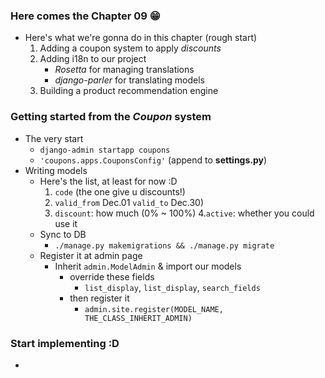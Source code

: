 
### Here comes the Chapter 09 😁
- Here's what we're gonna do in this chapter (rough start)
    1. Adding a coupon system to apply *discounts*
    2. Adding i18n to our project 
        - *Rosetta* for managing translations 
        - *django-parler* for translating models  
    3. Building a product recommendation engine
    
### Getting started from the *Coupon* system 
- The very start 
    - ```django-admin startapp coupons```
    - ```'coupons.apps.CouponsConfig'``` (append to **settings.py**)
- Writing models 
    - Here's the list, at least for now :D 
        1. ```code``` (the one give u discounts!)
        2. ```valid_from``` Dec.01 ```valid_to``` Dec.30)
        3. ```discount```: how much (0% ~ 100%)
        4.```active```: whether you could use it 
    - Sync to DB 
        - ```./manage.py makemigrations && ./manage.py migrate```
    - Register it at admin page 
        - Inherit ```admin.ModelAdmin``` & import our models 
            - override these fields 
                - ```list_display```, ```list_display```, ```search_fields```
            - then register it 
                - ```admin.site.register(MODEL_NAME, THE_CLASS_INHERIT_ADMIN)```

### Start implementing :D 
-  